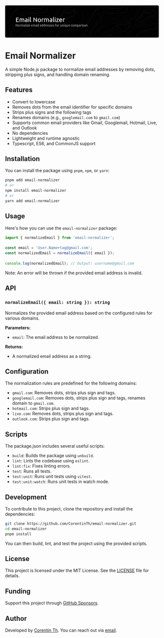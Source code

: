![Email Normalizer header](./.github/readme-header.png)

# Email Normalizer

A simple Node.js package to normalize email addresses by removing dots, stripping plus signs, and handling domain renaming.

## Features

- Convert to lowercase
- Removes dots from the email identifier for specific domains
- Strips plus signs and the following tags
- Renames domains (e.g., `googlemail.com` to `gmail.com`)
- Supports common email providers like Gmail, Googlemail, Hotmail, Live, and Outlook
- No dependencies
- Lightweight and runtime agnostic
- Typescript, ES6, and CommonJS support

## Installation

You can install the package using `pnpm`, `npm`, or `yarn`:

```bash
pnpm add email-normalizer
# or
npm install email-normalizer
# or
yarn add email-normalizer
```

## Usage

Here's how you can use the `email-normalizer` package:

```javascript
import { normalizeEmail } from 'email-normalizer';

const email = 'User.Name+tag@gmail.com';
const normalizedEmail = normalizeEmail({ email });

console.log(normalizedEmail); // Output: username@gmail.com
```

Note: An error will be thrown if the provided email address is invalid.

## API

### `normalizeEmail({ email: string }): string`

Normalizes the provided email address based on the configured rules for various domains.

**Parameters:**

- `email`: The email address to be normalized.

**Returns:**

- A normalized email address as a string.

## Configuration

The normalization rules are predefined for the following domains:

- `gmail.com`: Removes dots, strips plus sign and tags.
- `googlemail.com`: Removes dots, strips plus sign and tags, renames domain to `gmail.com`.
- `hotmail.com`: Strips plus sign and tags.
- `live.com`: Removes dots, strips plus sign and tags.
- `outlook.com`: Strips plus sign and tags.

## Scripts

The package.json includes several useful scripts:

- `build`: Builds the package using `unbuild`.
- `lint`: Lints the codebase using `eslint`.
- `lint:fix`: Fixes linting errors.
- `test`: Runs all tests.
- `test:unit`: Runs unit tests using `vitest`.
- `test:unit:watch`: Runs unit tests in watch mode.

## Development

To contribute to this project, clone the repository and install the dependencies:

```bash
git clone https://github.com/CorentinTh/email-normalizer.git
cd email-normalizer
pnpm install
```

You can then build, lint, and test the project using the provided scripts.

## License

This project is licensed under the MIT License. See the [LICENSE](LICENSE) file for details.

## Funding

Support this project through [GitHub Sponsors](https://github.com/sponsors/CorentinTh).

## Author

Developed by [Corentin Th](https://github.com/CorentinTh). You can reach out via [email](mailto:corentin.thomasset74+npm@gmail.com).
